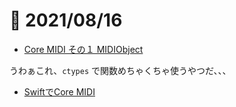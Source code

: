 # 📝 2021/08/16

- [Core MIDI その１ MIDIObject](https://objective-audio.jp/2008/06/07/core-midi-midiobject/)

うわぁこれ、`ctypes` で関数めちゃくちゃ使うやつだ、、、




- [SwiftでCore MIDI](https://qiita.com/yohki/items/cb8820026730c7729a2e)



